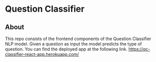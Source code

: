 # Question Classifier 

## About
  This repo consists of the frontend components of the Question Classifier NLP model. Given a question as input the model predicts the type of question. You can       find the deployed app at the following link.
    https://qc-classifier-react-app.herokuapp.com/
